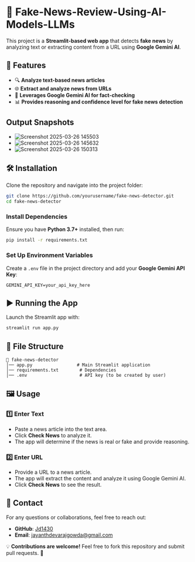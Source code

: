 # 📰 Fake-News-Review-Using-AI-Models-LLMs

This project is a **Streamlit-based web app** that detects **fake news** by analyzing text or extracting content from a URL using **Google Gemini AI**.

## 🚀 Features
- 🔍 **Analyze text-based news articles**
- 🌐 **Extract and analyze news from URLs**
- 🤖 **Leverages Google Gemini AI for fact-checking**
- 📊 **Provides reasoning and confidence level for fake news detection**

## Output Snapshots
- ![Screenshot 2025-03-26 145503](https://github.com/user-attachments/assets/83dc93df-f947-43d8-aaed-e7b4179d813e)
- ![Screenshot 2025-03-26 145632](https://github.com/user-attachments/assets/1d4317f1-030e-4c71-ace5-329bd29aaff3)
- ![Screenshot 2025-03-26 150313](https://github.com/user-attachments/assets/317000eb-9167-47f6-9ba7-0113bd39ece6)




## 🛠️ Installation

Clone the repository and navigate into the project folder:

```bash
git clone https://github.com/yourusername/fake-news-detector.git
cd fake-news-detector
```

### Install Dependencies

Ensure you have **Python 3.7+** installed, then run:

```bash
pip install -r requirements.txt
```

### Set Up Environment Variables

Create a `.env` file in the project directory and add your **Google Gemini API Key**:

```
GEMINI_API_KEY=your_api_key_here
```

## ▶️ Running the App

Launch the Streamlit app with:

```bash
streamlit run app.py
```

## 📂 File Structure

```
📂 fake-news-detector
│── app.py                 # Main Streamlit application
│── requirements.txt        # Dependencies
│── .env                    # API key (to be created by user)
```

## 🖼️ Usage

### 1️⃣ Enter Text
- Paste a news article into the text area.
- Click **Check News** to analyze it.
- The app will determine if the news is real or fake and provide reasoning.

### 2️⃣ Enter URL
- Provide a URL to a news article.
- The app will extract the content and analyze it using Google Gemini AI.
- Click **Check News** to see the result.

## 🔗 Contact
For any questions or collaborations, feel free to reach out:
- **GitHub**: [Jd1430](https://github.com/Jd1430)
- **Email**: jayanthdevarajgowda@gmail.com
  
💡 **Contributions are welcome!** Feel free to fork this repository and submit pull requests. 🚀

